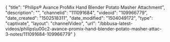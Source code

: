 {
    "title": "Philips&reg; Avance ProMix Hand Blender Potato Masher Attachment",
    "description": "",
    "channelid": "111091684",
    "videoid": "109966779",
    "date_created": "1502518311",
    "date_modified": "1504049172",
    "type": "captivate",
    "layout": "channelVideo",
    "url": "\/bbbusa-latest-videos\/philips\u00c2-avance-promix-hand-blender-potato-masher-attac-3-notes\/111091684-109966779"
}